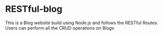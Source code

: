 # RESTful-blog
This is a Blog website build using Node.js and follows the RESTful Routes. Users can perform all the CRUD operations on Blogs
